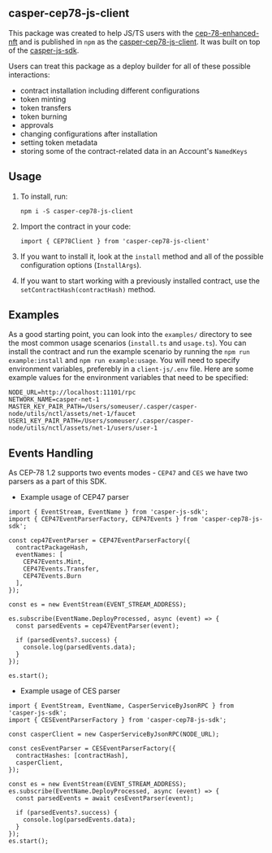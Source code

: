 ## casper-cep78-js-client

This package was created to help JS/TS users with the [cep-78-enhanced-nft](https://github.com/casper-ecosystem/cep-78-enhanced-nft) and is published in `npm` as the [casper-cep78-js-client](https://www.npmjs.com/package/casper-cep78-js-client). It was built on top of the [casper-js-sdk](https://github.com/casper-ecosystem/casper-js-sdk).

Users can treat this package as a deploy builder for all of these possible interactions:

- contract installation including different configurations
- token minting
- token transfers
- token burning
- approvals
- changing configurations after installation
- setting token metadata
- storing some of the contract-related data in an Account's `NamedKeys`

## Usage

1. To install, run:

   `npm i -S casper-cep78-js-client`

2. Import the contract in your code:

   `import { CEP78Client } from 'casper-cep78-js-client'`

3. If you want to install it, look at the `install` method and all of the possible configuration options (`InstallArgs`).

4. If you want to start working with a previously installed contract, use the `setContractHash(contractHash)` method.


## Examples 

As a good starting point, you can look into the `examples/` directory to see the most common usage scenarios (`install.ts` and `usage.ts`). You can install the contract and run the example scenario by running the `npm run example:install` and `npm run example:usage`. You will need to specify environment variables, preferebly in a `client-js/.env` file. Here are some example values for the environment variables that need to be specified: 

```
NODE_URL=http://localhost:11101/rpc
NETWORK_NAME=casper-net-1
MASTER_KEY_PAIR_PATH=/Users/someuser/.casper/casper-node/utils/nctl/assets/net-1/faucet
USER1_KEY_PAIR_PATH=/Users/someuser/.casper/casper-node/utils/nctl/assets/net-1/users/user-1
```

## Events Handling

As CEP-78 1.2 supports two events modes - `CEP47` and `CES` we have two parsers as a part of this SDK.

* Example usage of CEP47 parser

```
import { EventStream, EventName } from 'casper-js-sdk';
import { CEP47EventParserFactory, CEP47Events } from 'casper-cep78-js-sdk';

const cep47EventParser = CEP47EventParserFactory({
  contractPackageHash,
  eventNames: [
    CEP47Events.Mint,
    CEP47Events.Transfer,
    CEP47Events.Burn
  ],
});

const es = new EventStream(EVENT_STREAM_ADDRESS);

es.subscribe(EventName.DeployProcessed, async (event) => {
  const parsedEvents = cep47EventParser(event);

  if (parsedEvents?.success) {
    console.log(parsedEvents.data);
  }
});

es.start();
```

* Example usage of CES parser

```
import { EventStream, EventName, CasperServiceByJsonRPC } from 'casper-js-sdk';
import { CESEventParserFactory } from 'casper-cep78-js-sdk';

const casperClient = new CasperServiceByJsonRPC(NODE_URL);

const cesEventParser = CESEventParserFactory({
  contractHashes: [contractHash],
  casperClient,
});

const es = new EventStream(EVENT_STREAM_ADDRESS);
es.subscribe(EventName.DeployProcessed, async (event) => {
  const parsedEvents = await cesEventParser(event);

  if (parsedEvents?.success) {
    console.log(parsedEvents.data);
  }
});
es.start();
```
